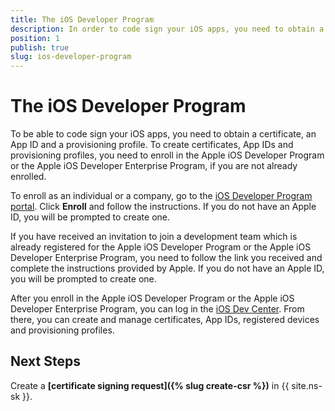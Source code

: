 ```yaml
---
title: The iOS Developer Program
description: In order to code sign your iOS apps, you need to obtain a certificate, an App ID and a provisioning profile for the iOS Dev Center. Learn more about the iOS Developer Program.
position: 1
publish: true
slug: ios-developer-program
---
```


# The iOS Developer Program

To be able to code sign your iOS apps, you need to obtain a certificate, an App ID and a provisioning profile. To create certificates, App IDs and provisioning profiles, you need to enroll in the Apple iOS Developer Program or the Apple iOS Developer Enterprise Program, if you are not already enrolled.

To enroll as an individual or a company, go to the [iOS Developer Program portal](https://developer.apple.com/programs/). Click **Enroll** and follow the instructions. If you do not have an Apple ID, you will be prompted to create one.

If you have received an invitation to join a development team which is already registered for the Apple iOS Developer Program or the Apple iOS Developer Enterprise Program, you need to follow the link you received and complete the instructions provided by Apple. If you do not have an Apple ID, you will be prompted to create one.

After you enroll in the Apple iOS Developer Program or the Apple iOS Developer Enterprise Program, you can log in the [iOS Dev Center](https://developer.apple.com/membercenter). From there, you can create and manage certificates, App IDs, registered devices and provisioning profiles.

## Next Steps

Create a **[certificate signing request]({% slug create-csr %})** in {{ site.ns-sk }}.
